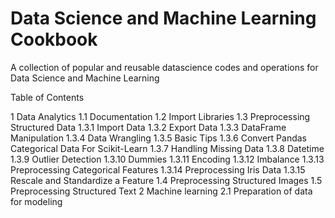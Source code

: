 # Data Science and Machine Learning Cookbook
 A collection of popular and reusable datascience codes and operations for Data Science and Machine Learning

Table of Contents 

1  Data Analytics
1.1  Documentation
1.2  Import Libraries
1.3  Preprocessing Structured Data
1.3.1  Import Data
1.3.2  Export Data
1.3.3  DataFrame Manipulation
1.3.4  Data Wrangling
1.3.5  Basic Tips
1.3.6  Convert Pandas Categorical Data For Scikit-Learn
1.3.7  Handling Missing Data
1.3.8  Datetime
1.3.9  Outlier Detection
1.3.10  Dummies
1.3.11  Encoding
1.3.12  Imbalance
1.3.13  Preprocessing Categorical Features
1.3.14  Preprocessing Iris Data
1.3.15  Rescale and Standardize a Feature
1.4  Preprocessing Structured Images
1.5  Preprocessing Structured Text
2  Machine learning
2.1  Preparation of data for modeling
